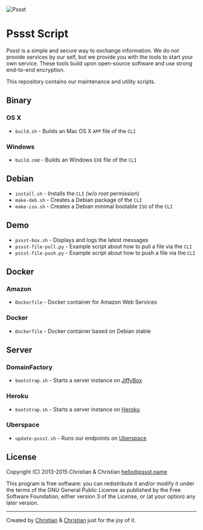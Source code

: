 ![Pssst](http://www.gravatar.org/avatar/2aae9030772d5b59240388522f91468f?s=96)

Pssst Script
============
Pssst is a simple and secure way to exchange information. We do not provide
services by our self, but we provide you with the tools to start your own
service. These tools build upon open-source software and use strong end-to-end
encryption.

This repository contains our maintenance and utility scripts.

Binary
------
### OS X
* `build.sh`  - Builds an Mac OS X `APP` file of the `CLI`

### Windows
* `build.cmd` - Builds an Windows `EXE` file of the `CLI`

Debian
------
* `install.sh`  - Installs the `CLI` (w/o _root_ permission)
* `make-deb.sh` - Creates a Debian package of the `CLI`
* `make-iso.sh` - Creates a Debian minimal bootable `ISO` of the `CLI`

Demo
----
* `pssst-box.sh`       - Displays and logs the latest messages
* `pssst-file-pull.py` - Example script about how to pull a file via the `CLI`
* `pssst-file-push.py` - Example script about how to push a file via the `CLI`

Docker
------
### Amazon
* `Dockerfile` - Docker container for Amazon Web Services

### Docker
* `Dockerfile` - Docker container based on Debian stable

Server
------
### DomainFactory
* `bootstrap.sh` - Starts a server instance on [JiffyBox](https://jiffybox.de)

### Heroku
* `bootstrap.sh` - Starts a server instance on [Heroku](https://heroku.com)

### Uberspace
* `update-pssst.sh` - Runs our endpoints on [Uberspace](https://uberspace.de)

License
-------
Copyright (C) 2013-2015  Christian & Christian  <hello@pssst.name>

This program is free software: you can redistribute it and/or modify
it under the terms of the GNU General Public License as published by
the Free Software Foundation, either version 3 of the License, or
(at your option) any later version.

----------
Created by
[Christian](https://github.com/7-bit) & [Christian](https://github.com/cuhsat)
just for the joy of it.
